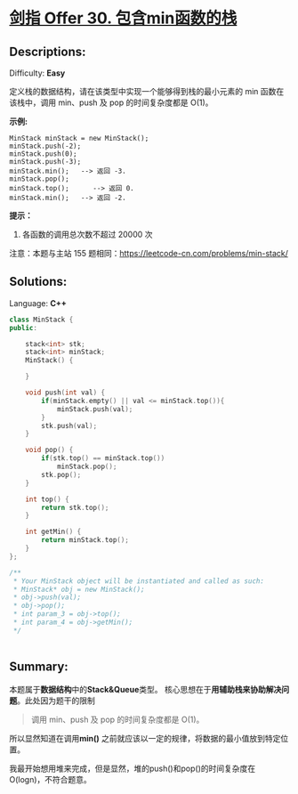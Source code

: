 # [剑指 Offer 30\. 包含min函数的栈](https://leetcode-cn.com/problems/bao-han-minhan-shu-de-zhan-lcof/)

## Descriptions:
Difficulty: **Easy**



定义栈的数据结构，请在该类型中实现一个能够得到栈的最小元素的 min 函数在该栈中，调用 min、push 及 pop 的时间复杂度都是 O(1)。

**示例:**

```
MinStack minStack = new MinStack();
minStack.push(-2);
minStack.push(0);
minStack.push(-3);
minStack.min();   --> 返回 -3.
minStack.pop();
minStack.top();      --> 返回 0.
minStack.min();   --> 返回 -2.
```

**提示：**

1.  各函数的调用总次数不超过 20000 次

注意：本题与主站 155 题相同：https://leetcode-cn.com/problems/min-stack/



## Solutions:

Language: **C++**

```c++
class MinStack {
public:

    stack<int> stk;
    stack<int> minStack;
    MinStack() {

    }

    void push(int val) {
        if(minStack.empty() || val <= minStack.top()){
            minStack.push(val);
        }
        stk.push(val);
    }

    void pop() {
        if(stk.top() == minStack.top())
            minStack.pop();
        stk.pop();
    }

    int top() {
        return stk.top();
    }

    int getMin() {
        return minStack.top();
    }
};

/**
 * Your MinStack object will be instantiated and called as such:
 * MinStack* obj = new MinStack();
 * obj->push(val);
 * obj->pop();
 * int param_3 = obj->top();
 * int param_4 = obj->getMin();
 */
​
```
## Summary:

本题属于**数据结构**中的**Stack&Queue**类型。
核心思想在于**用辅助栈来协助解决问题**。此处因为题干的限制
> 调用 min、push 及 pop 的时间复杂度都是 O(1)。

所以显然知道在调用**min()** 之前就应该以一定的规律，将数据的最小值放到特定位置。

我最开始想用堆来完成，但是显然，堆的push()和pop()的时间复杂度在O(logn)，不符合题意。



